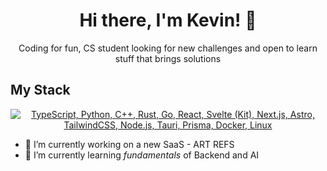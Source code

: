 <h1 align="center">Hi there, I'm Kevin! 👋</h1>
<p align="center">Coding for fun, CS student looking for new challenges and open to learn stuff that brings solutions</p>

## My Stack
<p align="center">
  <a href="#">
    <img src="https://skillicons.dev/icons?i=ts,py,cpp,rust,go,react,nextjs,svelte,astro,tailwindcss,nodejs,nestjs,graphql,prisma,aws,netlify,vercel,docker,linux" alt="TypeScript, Python, C++, Rust, Go, React, Svelte (Kit), Next.js, Astro, TailwindCSS, Node.js, Tauri, Prisma, Docker, Linux">
  </a>
</p>

- 🔭 I’m currently working on a new SaaS - ART REFS
- 🌱 I’m currently learning *fundamentals* of Backend and AI
<!-- [![LinkedIn](https://img.shields.io/badge/linkedin-%230077B5.svg?style=for-the-badge&logo=linkedin&logoColor=white)]() -->
<!-- [![YouTube](https://img.shields.io/badge/youtube-%23FF0000.svg?style=for-the-badge&logo=YouTube&logoColor=white)]() -->
